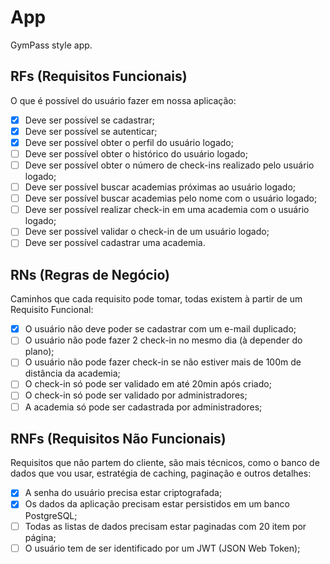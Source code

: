 # App

GymPass style app.

## RFs (Requisitos Funcionais)

O que é possível do usuário fazer em nossa aplicação:

- [x] Deve ser possível se cadastrar;
- [x] Deve ser possível se autenticar;
- [x] Deve ser possível obter o perfil do usuário logado;
- [ ] Deve ser possível obter o histórico do usuário logado;
- [ ] Deve ser possível obter o número de check-ins realizado pelo usuário logado;
- [ ] Deve ser possível buscar academias próximas ao usuário logado;
- [ ] Deve ser possível buscar academias pelo nome com o usuário logado;
- [ ] Deve ser possível realizar check-in em uma academia com o usuário logado;
- [ ] Deve ser possível validar o check-in de um usuário logado;
- [ ] Deve ser possível cadastrar uma academia.

## RNs (Regras de Negócio)

Caminhos que cada requisito pode tomar, todas existem à partir de um Requisito
Funcional:

- [x] O usuário não deve poder se cadastrar com um e-mail duplicado;
- [ ] O usuário não pode fazer 2 check-in no mesmo dia (à depender do plano);
- [ ] O usuário não pode fazer check-in se não estiver mais de 100m de distância da academia;
- [ ] O check-in só pode ser validado em até 20min após criado;
- [ ] O check-in só pode ser validado por administradores;
- [ ] A academia só pode ser cadastrada por administradores;

## RNFs (Requisitos Não Funcionais)

Requisitos que não partem do cliente, são mais técnicos, como o banco de dados
que vou usar, estratégia de caching, paginação e outros detalhes:

- [x] A senha do usuário precisa estar criptografada;
- [x] Os dados da aplicação precisam estar persistidos em um banco PostgreSQL;
- [ ] Todas as listas de dados precisam estar paginadas com 20 item por página;
- [ ] O usuário tem de ser identificado por um JWT (JSON Web Token);
